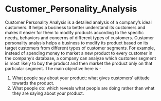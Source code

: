 # Customer_Personality_Analysis

Customer Personality Analysis is a detailed analysis of a company’s ideal customers. It helps a business to better understand its customers and makes it easier for them to
modify products according to the specific needs, behaviors and concerns of different types of customers.
Customer personality analysis helps a business to modify its product based on its target customers from different types of customer segments. For example, instead of spending
money to market a new product to every customer in the company’s database, a company can analyze which customer segment is most likely to buy the product and then
market the product only on that particular segment.
The main objective here is -
1. What people say about your product: what gives customers’ attitude towards the product.
2. What people do: which reveals what people are doing rather than what they are saying about your product.

